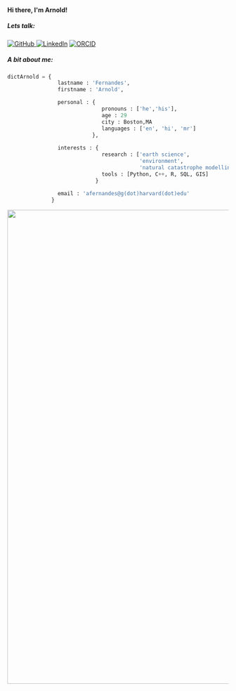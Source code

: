 <h4> Hi there, I'm Arnold! </h4>

<h5> Lets talk: </h5>
<p align="left">
    <a href="https://github.com/gitarnoldf" target="_blank"><img alt="GitHub" src="https://img.shields.io/badge/-@gitarnoldf-181717?style=flat-square&logo=GitHub&logoColor=white"> </a>
     <a href="https://www.linkedin.com/in/arnoldfernandes" target="_blank"><img alt="LinkedIn" src="https://img.shields.io/badge/-LinkedIn-0077B5?style=flat-square&logo=Linkedin&logoColor=white"></a>
     <a href="https://orcid.org/0000-0001-5322-783X" target="_blank"><img alt="ORCID" src="https://img.shields.io/badge/-ORCID-A6CE39?style=flat-square&logo=ORCID&logoColor=white"></a>
</p>

<h5> A bit about me: </h5>

``` python
dictArnold = {
                lastname : 'Fernandes',
                firstname : 'Arnold',

                personal : {
                              pronouns : ['he','his'],
                              age : 29
                              city : Boston,MA
                              languages : ['en', 'hi', 'mr']                             
                           },
                           
                interests : {
                              research : ['earth science', 
                                          'environment', 
                                          'natural catastrophe modelling'],
                              tools : [Python, C++, R, SQL, GIS]
                            }
                
                email : 'afernandes@g(dot)harvard(dot)edu'
              }              
```  




<img align='center' src="https://media.giphy.com/media/l4EoS4FShnTLbptOE/giphy.gif" width="1080">

